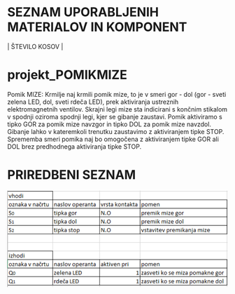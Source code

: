 # SEZNAM UPORABLJENIH MATERIALOV IN KOMPONENT
| ŠTEVILO KOSOV |

# projekt_POMIKMIZE
Pomik MIZE: Krmilje naj krmili pomik mize, to je v smeri gor - dol (gor - sveti zelena LED, dol, sveti rdeča LED), prek aktiviranja ustreznih elektromagnetnih ventilov. Skrajni legi mize sta indicirani s končnim stikalom v spodnji oziroma spodnji legi, kjer se gibanje zaustavi. Pomik aktiviramo s tipko GOR za pomik mize navzgor in tipko DOL za pomik mize navzdol. Gibanje lahko v kateremkoli trenutku zaustavimo z aktiviranjem tipke STOP. Sprememba smeri pomika naj bo omogočena z aktiviranjem tipke GOR ali DOL brez predhodnega aktiviranja tipke STOP.

# PRIREDBENI SEZNAM
![priredbeni seznam](https://github.com/Pitaxx/projekt_POMIKMIZE/blob/main/Posnetek%20zaslona%202023-04-04%20130050.png?raw=true)
